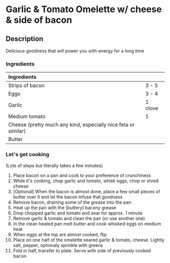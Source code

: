 # Garlic & Tomato Omelette w/ cheese & side of bacon
## Description
Delicious goodness that will power you with energy for a long time

### Ingredients 
|Ingredients | |
|:-----------|:------|
| Strips of bacon | 3 - 5 |
| Eggs | 3 - 4 |
| Garlic | 1 clove |
| Medium tomato | 1 |
| Cheese (pretty much any kind, especially nice feta or similar) |
| Butter |

### Let's get cooking
(Lots of steps but literally takes a few minutes)

1. Place bacon on a pan and cook to your preference of crunchiness
2. While it's cooking, chop garlic and tomato, whisk eggs, chop or shred cheese
3. [Optional] When the bacon is almost done, place a few small pieces of butter over it and let the bacon infuse that goodness
4. Remove bacon, draining some of the grease into the pan
5. Heat up the pan with the [buttery] bacony grease
6. Drop chopped garlic and tomato and sear for approx. 1 minute
7. Remove garlic & tomato and clean the pan (or use another one)
8. In the clean heated pan melt butter and cook whisked eggs on medium heat
9. When eggs at the top are almost cooked, flip
10. Place on one half of the omelette seared garlic & tomato, cheese. Lightly salt, pepper, optionaly sprinkle with greens
11. Fold in half, transfer to plate. Serve with side of previously cooked bacon
